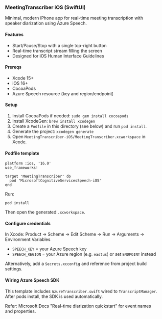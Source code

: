 ### MeetingTranscriber iOS (SwiftUI)

Minimal, modern iPhone app for real-time meeting transcription with speaker diarization using Azure Speech.

#### Features
- Start/Pause/Stop with a single top-right button
- Real-time transcript stream filling the screen
- Designed for iOS Human Interface Guidelines

#### Prereqs
- Xcode 15+
- iOS 16+
- CocoaPods
- Azure Speech resource (key and region/endpoint)

#### Setup
1. Install CocoaPods if needed: `sudo gem install cocoapods`
2. Install XcodeGen: `brew install xcodegen`
3. Create a `Podfile` in this directory (see below) and run `pod install`.
4. Generate the project: `xcodegen generate`
5. Open `MeetingTranscriber-iOS/MeetingTranscriber.xcworkspace` in Xcode.

#### Podfile template
```
platform :ios, '16.0'
use_frameworks!

target 'MeetingTranscriber' do
  pod 'MicrosoftCognitiveServicesSpeech-iOS'
end
```

Run:
```
pod install
```

Then open the generated `.xcworkspace`.

#### Configure credentials
In Xcode: Product → Scheme → Edit Scheme → Run → Arguments → Environment Variables
- `SPEECH_KEY` = your Azure Speech key
- `SPEECH_REGION` = your Azure region (e.g. `eastus`) or set `ENDPOINT` instead

Alternatively, add a `Secrets.xcconfig` and reference from project build settings.

#### Wiring Azure Speech SDK
This template includes `AzureTranscriber.swift` wired to `TranscriptManager`. After pods install, the SDK is used automatically.

Refer: Microsoft Docs "Real-time diarization quickstart" for event names and properties.

